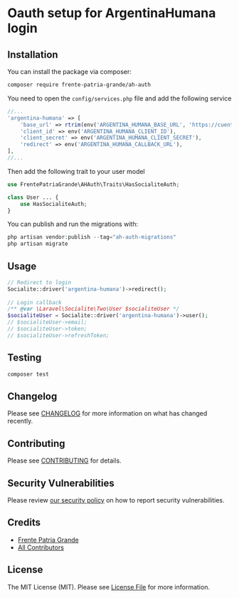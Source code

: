 # Oauth setup for ArgentinaHumana login

## Installation

You can install the package via composer:

```bash
composer require frente-patria-grande/ah-auth
```

You need to open the `config/services.php` file and add the following service

```php
//...
'argentina-humana' => [
    'base_url' => rtrim(env('ARGENTINA_HUMANA_BASE_URL', 'https://cuenta.argentinahumana.com.ar'), '/'),
    'client_id' => env('ARGENTINA_HUMANA_CLIENT_ID'),
    'client_secret' => env('ARGENTINA_HUMANA_CLIENT_SECRET'),
    'redirect' => env('ARGENTINA_HUMANA_CALLBACK_URL'),
],
//...
```

Then add the following trait to your user model

```php
use FrentePatriaGrande\AHAuth\Traits\HasSocialiteAuth;

class User ... {
    use HasSocialiteAuth;
}
```

You can publish and run the migrations with:

```php
php artisan vendor:publish --tag="ah-auth-migrations"
php artisan migrate
```

## Usage

```php
// Redirect to login
Socialite::driver('argentina-humana')->redirect();
            
// Login callback
/** @var \Laravel\Socialite\Two\User $socialiteUser */
$socialiteUser = Socialite::driver('argentina-humana')->user();
// $socialiteUser->email;
// $socialiteUser->token;
// $socialiteUser->refreshToken;
```

## Testing

```bash
composer test
```

## Changelog

Please see [CHANGELOG](CHANGELOG.md) for more information on what has changed recently.

## Contributing

Please see [CONTRIBUTING](CONTRIBUTING.md) for details.

## Security Vulnerabilities

Please review [our security policy](../../security/policy) on how to report security vulnerabilities.

## Credits

- [Frente Patria Grande](https://github.com/Frente-Patria-Grande)
- [All Contributors](../../contributors)

## License

The MIT License (MIT). Please see [License File](LICENSE.md) for more information.
